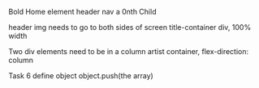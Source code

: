 Bold Home element
   header nav a 0nth Child

header img needs to go to both sides of screen
   title-container div, 
   100% width


Two div elements need to be in a column
    artist container, flex-direction: column



Task 6
define object
object.push(the array)

